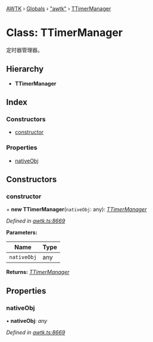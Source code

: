 [AWTK](../README.md) › [Globals](../globals.md) › ["awtk"](../modules/_awtk_.md) › [TTimerManager](_awtk_.ttimermanager.md)

# Class: TTimerManager

定时器管理器。

## Hierarchy

* **TTimerManager**

## Index

### Constructors

* [constructor](_awtk_.ttimermanager.md#constructor)

### Properties

* [nativeObj](_awtk_.ttimermanager.md#nativeobj)

## Constructors

###  constructor

\+ **new TTimerManager**(`nativeObj`: any): *[TTimerManager](_awtk_.ttimermanager.md)*

*Defined in [awtk.ts:8669](https://github.com/zlgopen/awtk-binding/blob/5d4a8e9/tools/code_gen/js/output/awtk.ts#L8669)*

**Parameters:**

Name | Type |
------ | ------ |
`nativeObj` | any |

**Returns:** *[TTimerManager](_awtk_.ttimermanager.md)*

## Properties

###  nativeObj

• **nativeObj**: *any*

*Defined in [awtk.ts:8669](https://github.com/zlgopen/awtk-binding/blob/5d4a8e9/tools/code_gen/js/output/awtk.ts#L8669)*
